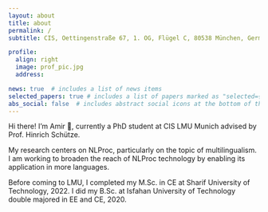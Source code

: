```yaml
---
layout: about
title: about
permalink: /
subtitle: CIS, Oettingenstraße 67, 1. OG, Flügel C, 80538 München, Germany

profile:
  align: right
  image: prof_pic.jpg
  address:

news: true  # includes a list of news items
selected_papers: true # includes a list of papers marked as "selected={true}"
abs_social: false  # includes abstract social icons at the bottom of the page
---
```



Hi there! I’m Amir :wave:, currently a PhD student at CIS LMU Munich advised by Prof. Hinrich Schütze.

My research centers on NLProc, particularly on the topic of multilingualism. I am working to broaden the reach of NLProc technology by enabling its application in more languages.

Before coming to LMU, I completed my M.Sc. in CE at Sharif University of Technology, 2022. I did my B.Sc. at Isfahan University of Technology double majored in EE and CE, 2020.